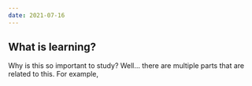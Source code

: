 ```yaml
---  
date: 2021-07-16
---
```


## What is learning?

Why is this so important to study? Well… there are multiple parts that are related to this. For example,